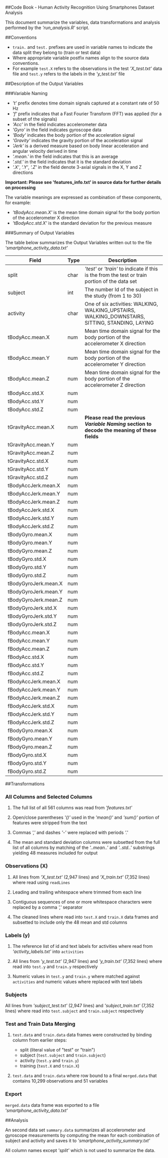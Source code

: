 ##Code Book - Human Activity Recognition Using Smartphones Dataset Analysis

This document summarize the variables, data transformations and analysis performed by the *'run_analysis.R'* script.

##Conventions

* `train.` and `test.` prefixes are used in variable names to indicate the data split they belong to (train or test data)
* Where appropriate variable postfix names align to the source data conventions.
* For example `test.X` refers to the observations in the test *'X_test.txt'* data file and `test.y` refers to the labels in the *'y_test.txt'* file

##Description of the Output Variables

###Variable Naming

* *'t'* prefix denotes time domain signals captured at a constant rate of 50 Hz
* *'f'* prefix indicates that a Fast Fourier Transform (FFT) was applied (for a subset of the signals)
* *'Acc'* in the field indicates accelerometer data
* *'Gyro'* in the field indicates gyroscope data
* *'Body'* indicates the body portion of the acceleration signal
* *'Gravity'* indicates the gravity portion of the acceleration signal
* *'Jerk'* is a derived measure based on body linear acceleration and angular velocity derived in time
* *'.mean.'* in the field indicates that this is an average
* *'.std.'* in the field indicates that it is the standard deviation
* *'.X'*, *'.Y'*, *'.Z'* in the field denote 3-axial signals in the X, Y and Z directions

**Important:  Please see 'features_info.txt' in source data for further details on processing**

The variable meanings are expressed as combination of these components, for example:

* *'tBodyAcc.mean.X'* is the mean time domain signal for the body portion of the accelerometer X direction
* *'tBodyAcc.std.X'* is the standard deviation for the previous measure

###Summary of Output Variables

The table below summarizes the Output Variables written out to the file *'smartphone_activity_data.txt'*


| Field               | Type | Description
|---------------------|------|------------------------------
| split               | char | *'test'* or *'train'* to indicate if this is the from the test or train portion of the data set
| subject             | int  | The number Id of the subject in the study (from 1 to 30)
| activity            | char | One of six activities: WALKING, WALKING_UPSTAIRS, WALKING_DOWNSTAIRS, SITTING, STANDING, LAYING
| tBodyAcc.mean.X     | num  | Mean time domain signal for the body portion of the accelerometer X direction
| tBodyAcc.mean.Y     | num  | Mean time domain signal for the body portion of the accelerometer Y direction
| tBodyAcc.mean.Z     | num  | Mean time domain signal for the body portion of the accelerometer Z direction 
| tBodyAcc.std.X      | num  | 
| tBodyAcc.std.Y      | num  | 
| tBodyAcc.std.Z      | num  | 
| tGravityAcc.mean.X  | num  | **Please read the previous *Variable Naming* section to decode the meaning of these fields**
| tGravityAcc.mean.Y  | num  | 
| tGravityAcc.mean.Z  | num  | 
| tGravityAcc.std.X   | num  | 
| tGravityAcc.std.Y   | num  | 
| tGravityAcc.std.Z   | num  | 
| tBodyAccJerk.mean.X | num  | 
| tBodyAccJerk.mean.Y | num  | 
| tBodyAccJerk.mean.Z | num  | 
| tBodyAccJerk.std.X  | num  | 
| tBodyAccJerk.std.Y  | num  | 
| tBodyAccJerk.std.Z  | num  | 
| tBodyGyro.mean.X    | num  | 
| tBodyGyro.mean.Y    | num  | 
| tBodyGyro.mean.Z    | num  | 
| tBodyGyro.std.X     | num  | 
| tBodyGyro.std.Y     | num  | 
| tBodyGyro.std.Z     | num  | 
| tBodyGyroJerk.mean.X| num  | 
| tBodyGyroJerk.mean.Y| num  | 
| tBodyGyroJerk.mean.Z| num  | 
| tBodyGyroJerk.std.X | num  | 
| tBodyGyroJerk.std.Y | num  | 
| tBodyGyroJerk.std.Z | num  | 
| fBodyAcc.mean.X     | num  | 
| fBodyAcc.mean.Y     | num  | 
| fBodyAcc.mean.Z     | num  | 
| fBodyAcc.std.X      | num  | 
| fBodyAcc.std.Y      | num  | 
| fBodyAcc.std.Z      | num  | 
| fBodyAccJerk.mean.X | num  | 
| fBodyAccJerk.mean.Y | num  | 
| fBodyAccJerk.mean.Z | num  | 
| fBodyAccJerk.std.X  | num  | 
| fBodyAccJerk.std.Y  | num  | 
| fBodyAccJerk.std.Z  | num  | 
| fBodyGyro.mean.X    | num  | 
| fBodyGyro.mean.Y    | num  | 
| fBodyGyro.mean.Z    | num  | 
| fBodyGyro.std.X     | num  | 
| fBodyGyro.std.Y     | num  | 
| fBodyGyro.std.Z     | num  | 

##Transformations

### All Columns and Selected Columns

1. The full list of all 561 columns was read from *'features.txt'*

2. Open/close parentheses *'()'* used in the *'mean()'* and *'sum()'* portion of features were stripped from the text

3. Commas *','* and dashes *'-'* were replaced with periods *'.'*

4. The mean and standard deviation columns were subsetted from the full list of all columns by matching of the *'..mean..'* and *'..std..'* substrings yielding 48 measures included for output

### Observations (X)

1. All lines from *'X_test.txt'* (2,947 lines) and *'X_train.txt'* (7,352 lines) where read using `readLines`

2. Leading and trailing whitespace where trimmed from each line

3. Contiguous sequences of one or more whitespace characters were replaced by a comma *','* separator

4. The cleaned lines where read into `test.X` and `train.X` data frames and subsetted to include only the 48 mean and std columns 

### Labels (y)

1. The reference list of id and text labels for activities where read from *'activity_labels.txt'* into `activities`

2. All lines from *'y_test.txt'* (2,947 lines) and *'y_train.txt'* (7,352 lines) where read into `test.y` and `train.y` respectively

3. Numeric values in `test.y` and `train.y` where matched against `activities` and numeric values where replaced with text labels 

### Subjects

All lines from *'subject_test.txt'* (2,947 lines) and *'subject_train.txt'* (7,352 lines) where read into `test.subject` and `train.subject` respectively

### Test and Train Data Merging

1. `test.data` and `train.data` data frames were constructed by binding column from earlier steps:
   * split  (literal value of "test" or "train")
   * subject (`test.subject` and `train.subject`)
   * activity (`test.y` and `train.y`)
   * training (`test.X` and `train.X`)

2. `test.data` and `train.data` where row bound to a final `merged.data` that contains 10,299 observations and 51 variables

### Export

`merged.data` data frame was exported to a file *'smartphone_activity_data.txt'* 

##Analysis

An second data set `summary.data` summarizes all accelerometer and gyroscope measurements by computing the mean for each combination of subject and activity and saves it to *'smartphone_activity_summary.txt'*

All column names except *'split'* which is not used to summarize the data.
